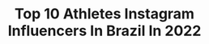 ---
title: Top 10 Athletes Instagram Influencers In Brazil In 2022
description: >-
  Find top athletes Instagram influencers in Brazil in 2022. Most popular hashtags: #repost #esporte #brasil.
platform: Instagram
hits: 205
text_top: Identify the best Instagram influencers on inBeat.
text_bottom: Our platform aggregates 205 Instagram influencers like this in Brazil for you to connect with.
profiles:
  - username: "lauralosekann"
    fullname: >-
      Laura Losekann 🤍
    bio: >-
      Nacional Karate Team Athlete 🇧🇷 🥇🥉🥉🥈 𝚂𝚘𝚞𝚝𝚑 𝙰𝚖𝚎𝚛𝚒𝚌𝚊𝚗 🥉🥉🥉🥇 𝙿𝚊𝚗 𝙰𝚖𝚎𝚛𝚒𝚌𝚊𝚗 🥋🇨🇴 🇪🇨 🇧🇴 🇦🇷 🇪🇸 🇬🇧 🇦🇹 🇵🇦 🇵🇹 🇹🇷 🇨🇱 ✈️🌎
    location: "Brazil"
    followers: 7753
    engagement: 1570
    commentsToLikes: 0.394208
    id: ck8t4hvpo6vim0j78a84471s5
    verified: false
    hashtags: "#karate, #brasil, #travel, #blogger"
  - username: "simgeakoz"
    fullname: >-
      Simge Aköz
    bio: >-
      Eczacıbaşı VitrA 🖤🧡 @eczacibasisporkulubu Turkish National Team Player 🇹🇷 @tvforgtr Mizuno Athlete 👟 @mizunotr
    location: "Brazil"
    followers: 46656
    engagement: 2716
    commentsToLikes: 0.131625
    id: ckaowyx3eb2xc0i78zuyylq57
    verified: true
    hashtags: "#roadtotokyo, #olympicqualification, #roadtotokyo2020, #myweirdos"
  - username: "alinekanyo"
    fullname: >-
      Aline Kanyo . Guns . Fitness
    bio: >-
      🇧🇷 Brazilian 🏋️‍♂️ Personal trainer 🔫 Firearms Instructor 🔫 Shooter athlete 🐕 Animal lover 💍 Married
    location: "Brazil"
    followers: 45162
    engagement: 885
    commentsToLikes: 0.064803
    id: ckap968kmrbw20i78hnw2mlqs
    verified: false
    hashtags: "#alinekanyo, #tiro, #tiroesportivo, #firearms"
  - username: "yasnizetich"
    fullname: >-
      Yas Nizetich
    bio: >-
      Professional volleyball player🏐 Argentina🇦🇷 Cordobesa 😉 #Olympic Athlete #Rio2016
    location: "Brazil"
    followers: 68064
    engagement: 546
    commentsToLikes: 0.053755
    id: ck15u048jkriv0i19p0r8d6tu
    verified: true
    hashtags: "#love, #repost, #outsidehitter, #argentinavolleyball"
  - username: "raphaa_rodrigues"
    fullname: >-
      Raphael Rodrigues
    bio: >-
      • Nadador profissional - Professional Athlete - Swimmer 🏊 🇧🇷 • Sesi-Sp • @mn_propolis
    location: "Brazil"
    followers: 17493
    engagement: 530
    commentsToLikes: 0.137953
    id: ck5q27143ekpg0i11aavnowcj
    verified: false
    hashtags: "#sierranevada, #olympicgames, #prevencao, #sesisp"
  - username: "dg_douglas12"
    fullname: >-
      Douglas Luiz
    bio: >-
      🇧🇷Athlete of @avfcofficial Marketing agency @mksportsmarketing Daddy of @bradock_dg 🐕🥋
    location: "Brazil"
    followers: 318132
    engagement: 815
    commentsToLikes: 0.011660
    id: ck0w2cdh4nney0i19loeaygp5
    verified: true
    hashtags: "#avfc, #astonvillafc, #astonvilla, #safari"
  - username: "felipegabrieldsx"
    fullname: >-
      Felipe Gabriel Xavier 🇧🇷🇱🇻🇱🇹
    bio: >-
      actor, athlete, model and international entertainer 19 countries / 5 continents 🌎🌍🌏 contact: imfelipegabriel@gmail.com 📩 Check it out my new song ⬇️
    location: "Brazil"
    followers: 31372
    engagement: 775
    commentsToLikes: 0.018056
    id: ck15r0nuv5jxq0i19dmxsrp95
    verified: false
    hashtags: "#manssamsung, #blacklivesmatter, #snoopdogg, #kfc"
  - username: "foxcn543"
    fullname: >-
      Ricardo Pacheco
    bio: >-
      Electronic Sports Professional Player Official @RedBull Athlete @Prozis 10% desconto CUPÃO: FOX
    location: "Brazil"
    followers: 108728
    engagement: 504
    commentsToLikes: 0.070913
    id: ck5c7sfqi83sg0i11bgte8vu8
    verified: true
    hashtags: "#foxgaming, #mouse, #gamingsetup, #closing"
  - username: "jorgefonsca"
    fullname: >-
      World Champion Tokyo 2019 🇵🇹
    bio: >-
      🔸Olympic Athlete 🔸European Champion 🔸@sportingclubedeportugal 🔸@adidas_combatsports 🔸Press @teresa_oliveira_martins
    location: "Brazil"
    followers: 27457
    engagement: 831
    commentsToLikes: 0.015404
    id: ck0ue30d3kg6w0i19opwivpeu
    verified: false
    hashtags: "#stayathome, #dance, #staypositive"
  - username: "feliperibeiro33"
    fullname: >-
      Felipe Ribeiro
    bio: >-
      Eat well 🍛 & travel often 🛫 Make someone happy 😃 Create your own Lifestyle 😎 🏀🏄🏼‍♂️🧘🏻‍♂️⛹🏻‍♂️🏋️‍♂️🏂⚽️ ⛵️ Professional athlete
    location: "Brazil"
    followers: 20500
    engagement: 277
    commentsToLikes: 0.071169
    id: ck5zkyk0nkejj0i14slzzt7ic
    verified: true
    hashtags: "#repost, #basquete, #basquetecearense, #tamojunto"
---